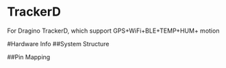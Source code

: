# TrackerD
For Dragino TrackerD, which support GPS+WiFi+BLE+TEMP+HUM+ motion

#Hardware Info
##System Structure

##Pin Mapping

